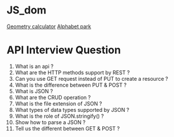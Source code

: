 # JS_dom

[Geometry calculator](https://66f3e3c02daefb1ee2ceda42--dazzling-crepe-6578cc.netlify.app/)
[Alphabet park](https://prismatic-parfait-32075d.netlify.app/)

# API Interview Question

1. What is an api ?
2. What are the HTTP methods support by REST ?
3. Can you use GET request instead of PUT to create a resource ?
4. What is the difference between PUT & POST ?
5. What is JSON ?
6. What are the CRUD operation ?
7. What is the file extension of JSON ?
8. What types of data types supported by JSON ?
9. What is the role of JSON.stringify() ?
10. Show how to parse a JSON ?
11. Tell us the different between GET & POST ?

